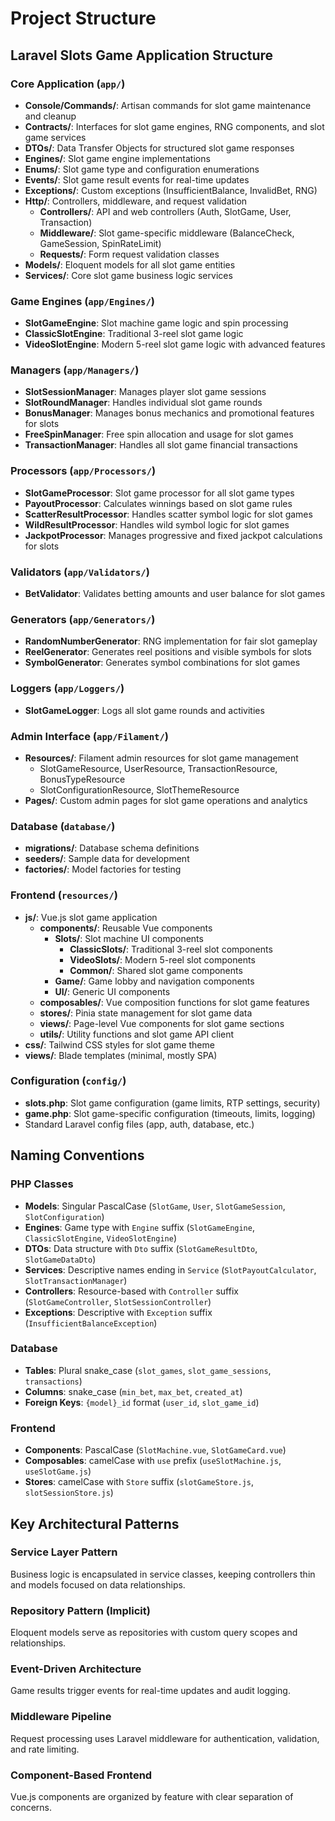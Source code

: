 # Project Structure

## Laravel Slots Game Application Structure

### Core Application (`app/`)
- **Console/Commands/**: Artisan commands for slot game maintenance and cleanup
- **Contracts/**: Interfaces for slot game engines, RNG components, and slot game services
- **DTOs/**: Data Transfer Objects for structured slot game responses
- **Engines/**: Slot game engine implementations
- **Enums/**: Slot game type and configuration enumerations
- **Events/**: Slot game result events for real-time updates
- **Exceptions/**: Custom exceptions (InsufficientBalance, InvalidBet, RNG)
- **Http/**: Controllers, middleware, and request validation
  - **Controllers/**: API and web controllers (Auth, SlotGame, User, Transaction)
  - **Middleware/**: Slot game-specific middleware (BalanceCheck, GameSession, SpinRateLimit)
  - **Requests/**: Form request validation classes
- **Models/**: Eloquent models for all slot game entities
- **Services/**: Core slot game business logic services

### Game Engines (`app/Engines/`)
- **SlotGameEngine**: Slot machine game logic and spin processing
- **ClassicSlotEngine**: Traditional 3-reel slot game logic
- **VideoSlotEngine**: Modern 5-reel slot game logic with advanced features

### Managers (`app/Managers/`)
- **SlotSessionManager**: Manages player slot game sessions
- **SlotRoundManager**: Handles individual slot game rounds
- **BonusManager**: Manages bonus mechanics and promotional features for slots
- **FreeSpinManager**: Free spin allocation and usage for slot games
- **TransactionManager**: Handles all slot game financial transactions

### Processors (`app/Processors/`)
- **SlotGameProcessor**: Slot game processor for all slot game types
- **PayoutProcessor**: Calculates winnings based on slot game rules
- **ScatterResultProcessor**: Handles scatter symbol logic for slot games
- **WildResultProcessor**: Handles wild symbol logic for slot games
- **JackpotProcessor**: Manages progressive and fixed jackpot calculations for slots

### Validators (`app/Validators/`)
- **BetValidator**: Validates betting amounts and user balance for slot games

### Generators (`app/Generators/`)
- **RandomNumberGenerator**: RNG implementation for fair slot gameplay
- **ReelGenerator**: Generates reel positions and visible symbols for slots
- **SymbolGenerator**: Generates symbol combinations for slot games

### Loggers (`app/Loggers/`)
- **SlotGameLogger**: Logs all slot game rounds and activities

### Admin Interface (`app/Filament/`)
- **Resources/**: Filament admin resources for slot game management
  - SlotGameResource, UserResource, TransactionResource, BonusTypeResource
  - SlotConfigurationResource, SlotThemeResource
- **Pages/**: Custom admin pages for slot game operations and analytics

### Database (`database/`)
- **migrations/**: Database schema definitions
- **seeders/**: Sample data for development
- **factories/**: Model factories for testing

### Frontend (`resources/`)
- **js/**: Vue.js slot game application
  - **components/**: Reusable Vue components
    - **Slots/**: Slot machine UI components
      - **ClassicSlots/**: Traditional 3-reel slot components
      - **VideoSlots/**: Modern 5-reel slot components
      - **Common/**: Shared slot game components
    - **Game/**: Game lobby and navigation components
    - **UI/**: Generic UI components
  - **composables/**: Vue composition functions for slot game features
  - **stores/**: Pinia state management for slot game data
  - **views/**: Page-level Vue components for slot game sections
  - **utils/**: Utility functions and slot game API client
- **css/**: Tailwind CSS styles for slot game theme
- **views/**: Blade templates (minimal, mostly SPA)

### Configuration (`config/`)
- **slots.php**: Slot game configuration (game limits, RTP settings, security)
- **game.php**: Slot game-specific configuration (timeouts, limits, logging)
- Standard Laravel config files (app, auth, database, etc.)

## Naming Conventions

### PHP Classes
- **Models**: Singular PascalCase (`SlotGame`, `User`, `SlotGameSession`, `SlotConfiguration`)
- **Engines**: Game type with `Engine` suffix (`SlotGameEngine`, `ClassicSlotEngine`, `VideoSlotEngine`)
- **DTOs**: Data structure with `Dto` suffix (`SlotGameResultDto`, `SlotGameDataDto`)
- **Services**: Descriptive names ending in `Service` (`SlotPayoutCalculator`, `SlotTransactionManager`)
- **Controllers**: Resource-based with `Controller` suffix (`SlotGameController`, `SlotSessionController`)
- **Exceptions**: Descriptive with `Exception` suffix (`InsufficientBalanceException`)

### Database
- **Tables**: Plural snake_case (`slot_games`, `slot_game_sessions`, `transactions`)
- **Columns**: snake_case (`min_bet`, `max_bet`, `created_at`)
- **Foreign Keys**: `{model}_id` format (`user_id`, `slot_game_id`)

### Frontend
- **Components**: PascalCase (`SlotMachine.vue`, `SlotGameCard.vue`)
- **Composables**: camelCase with `use` prefix (`useSlotMachine.js`, `useSlotGame.js`)
- **Stores**: camelCase with `Store` suffix (`slotGameStore.js`, `slotSessionStore.js`)

## Key Architectural Patterns

### Service Layer Pattern
Business logic is encapsulated in service classes, keeping controllers thin and models focused on data relationships.

### Repository Pattern (Implicit)
Eloquent models serve as repositories with custom query scopes and relationships.

### Event-Driven Architecture
Game results trigger events for real-time updates and audit logging.

### Middleware Pipeline
Request processing uses Laravel middleware for authentication, validation, and rate limiting.

### Component-Based Frontend
Vue.js components are organized by feature with clear separation of concerns.